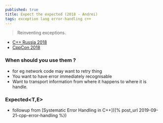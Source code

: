 ```yaml
---
published: true
title: Expect the expected (2018 - Andrei)
tags: exception lang error-handling c++
---
```

> Reinventing exceptions.

- [C++ Russia 2018](https://www.youtube.com/watch?v=CGwk3i1bGQI)
- [CppCon 2018](https://www.youtube.com/watch?v=PH4WBuE1BHI)

### When should you use them ?
- for eg network code may want to retry thing
- You want to have error immediately recognisable
- Want to transport information from where it happens to where it is handle.

### Expected<T,E>
- followup from [Systematic Error Handling in C++]({% post_url 2019-09-21-cpp-error-handling %})

